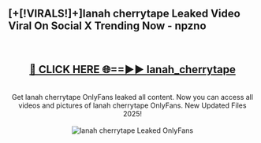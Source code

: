 <h2>[+[!VIRALS!]+]lanah cherrytape Leaked Video Viral On Social X Trending Now - npzno</h2>
<br>
<div align="center">
<h2><a href="https://libra.edu.pl?lanah_cherrytape" rel="nofollow">🔴 CLICK HERE 🌐==►► lanah_cherrytape</a></h2>
<br>
Get lanah cherrytape OnlyFans leaked all content. Now you can access all videos and pictures of lanah cherrytape OnlyFans. New Updated Files 2025!
<br>
<br>
<a href="https://libra.edu.pl?lanah_cherrytape" rel="nofollow" data-target="animated-image.originalLink"><img src="https://i.ibb.co.com/WyWwxjT/player-gif2.gif" alt="lanah cherrytape Leaked OnlyFans" style="max-width: 100%; display: inline-block;" data-target="animated-image.originalImage"></a>
</div>
<br>